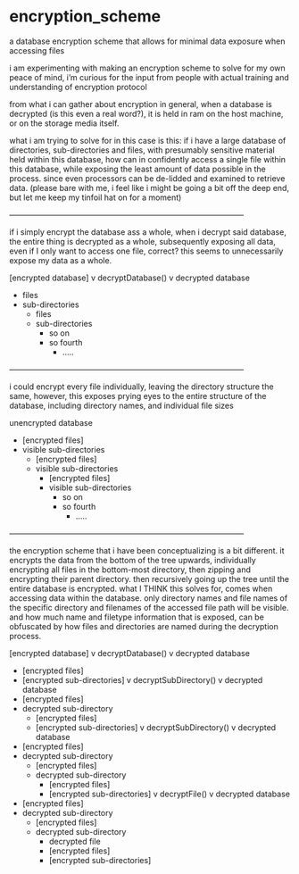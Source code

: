 # encryption_scheme
a database encryption scheme that allows for minimal data exposure when accessing files

i am experimenting with making an encryption scheme to solve for my own peace of mind, i’m curious for the input from people with actual training and understanding of encryption protocol

from what i can gather about encryption in general, when a database is decrypted (is this even a real word?), it is held in ram on the host machine, or on the storage media itself.

what i am trying to solve for in this case is this:
if i have a large database of directories, sub-directories and files, with presumably sensitive material held within this database, how can in confidently access a single file within this database, while exposing the least amount of data possible in the process.  since even processors can be de-lidded and examined to retrieve data.  (please bare with me, i feel like i might be going a bit off the deep end, but let me keep my tinfoil hat on for a moment)

——————————————————————————————

if i simply encrypt the database ass a whole, when i decrypt said database, the entire thing is decrypted as a whole, subsequently exposing all data, even if I only want to access one file, correct?  this seems to unnecessarily expose my data as a whole.

[encrypted database]
v
decryptDatabase()
v
decrypted database
- files
- sub-directories
  - files
  - sub-directories
    - so on
    - so fourth
      - .....

——————————————————————————————

i could encrypt every file individually, leaving the directory structure the same, however, this exposes prying eyes to the entire structure of the database, including directory names, and individual file sizes

unencrypted database
- [encrypted files]
- visible sub-directories
  - [encrypted files]
  - visible sub-directories
    - [encrypted files]
    - visible sub-directories
      - so on
      - so fourth
        - .....

——————————————————————————————

the encryption scheme that i have been conceptualizing is a bit different.  it encrypts the data from the bottom of the tree upwards, individually encrypting all files in the bottom-most directory, then zipping and encrypting their parent directory.  then recursively going up the tree until the entire database is encrypted.  what I THINK this solves for, comes when accessing data within the database. only directory names and file names of the specific directory and filenames of the accessed file path will be visible.  and how much name and filetype information that is exposed, can be obfuscated by how files and directories are named during the decryption process.

[encrypted database]
v
decryptDatabase()
v
decrypted database
- [encrypted files]
- [encrypted sub-directories]
v
decryptSubDirectory()
v
decrypted database
- [encrypted files]
- decrypted sub-directory
  - [encrypted files]
  - [encrypted sub-directories]
v
decryptSubDirectory()
v
decrypted database
- [encrypted files]
- decrypted sub-directory
  - [encrypted files]
  - decrypted sub-directory
    - [encrypted files]
    - [encrypted sub-directories]
v
decryptFile()
v
decrypted database
- [encrypted files]
- decrypted sub-directory
  - [encrypted files]
  - decrypted sub-directory
    - decrypted file
    - [encrypted files]
    - [encrypted sub-directories]
